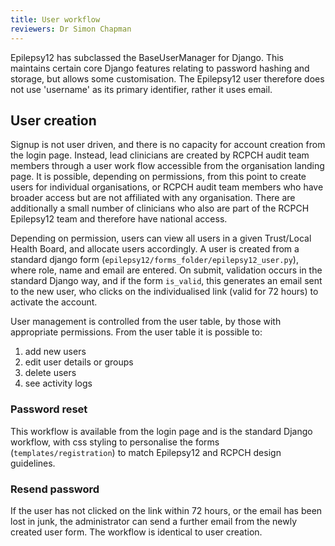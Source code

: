 ```yaml
---
title: User workflow
reviewers: Dr Simon Chapman
---
```


Epilepsy12 has subclassed the BaseUserManager for Django. This maintains certain core Django features relating to password hashing and storage, but allows some customisation. The Epilepsy12 user therefore does not use 'username' as its primary identifier, rather it uses email. 

## User creation

Signup is not user driven, and there is no capacity for account creation from the login page. Instead, lead clinicians are created by RCPCH audit team members through a user work flow accessible from the organisation landing page. It is possible, depending on permissions, from this point to create users for individual organisations, or RCPCH audit team members who have broader access but are not affiliated with any organisation. There are additionally a small number of clinicians who also are part of the RCPCH Epilepsy12 team and therefore have national access.

Depending on permission, users can view all users in a given Trust/Local Health Board, and allocate users accordingly. A user is created from a standard django form (```epilepsy12/forms_folder/epilepsy12_user.py```), where role, name and email are entered. On submit, validation occurs in the standard Django way, and if the form ```is_valid```, this generates an email sent to the new user, who clicks on the individualised link (valid for 72 hours) to activate the account. 

User management is controlled from the user table, by those with appropriate permissions. From the user table it is possible to:

1. add new users
2. edit user details or groups
3. delete users
4. see activity logs

### Password reset

This workflow is available from the login page and is the standard Django workflow, with css styling to personalise the forms (```templates/registration```) to match Epilepsy12 and RCPCH design guidelines.

### Resend password

If the user has not clicked on the link within 72 hours, or the email has been lost in junk, the administrator can send a further email from the newly created user form. The workflow is identical to user creation.